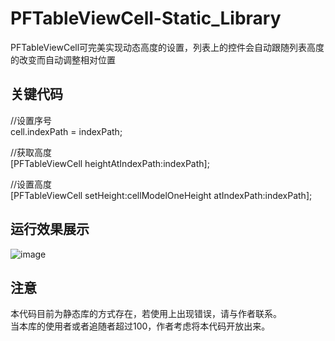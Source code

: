 PFTableViewCell-Static_Library
==============================
PFTableViewCell可完美实现动态高度的设置，列表上的控件会自动跟随列表高度的改变而自动调整相对位置

关键代码
------------------------------
//设置序号<br>
cell.indexPath = indexPath;<br>

//获取高度<br>
[PFTableViewCell heightAtIndexPath:indexPath];<br>

//设置高度<br>
[PFTableViewCell setHeight:cellModelOneHeight atIndexPath:indexPath];

运行效果展示
--------------
![image](https://github.com/PFei-He/PFTableViewCell/blob/master/PFTableViewCell.gif)

注意
------------------------------
本代码目前为静态库的方式存在，若使用上出现错误，请与作者联系。<br>
当本库的使用者或者追随者超过100，作者考虑将本代码开放出来。
